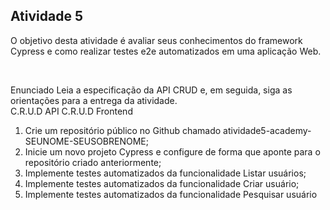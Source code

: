 <h2>Atividade 5</h2>

O objetivo desta atividade é avaliar seus conhecimentos do framework Cypress e como realizar testes e2e
automatizados em uma aplicação Web.

<br>

Enunciado
Leia a especificação da API CRUD e, em seguida, siga as orientações para a entrega da atividade.
<br>
C.R.U.D API
C.R.U.D Frontend

1. Crie um repositório público no Github chamado atividade5-academy-SEUNOME-SEUSOBRENOME;
2. Inicie um novo projeto Cypress e configure de forma que aponte para o repositório criado
anteriormente;
3. Implemente testes automatizados da funcionalidade Listar usuários;
4. Implemente testes automatizados da funcionalidade Criar usuário;
5. Implemente testes automatizados da funcionalidade Pesquisar usuário
